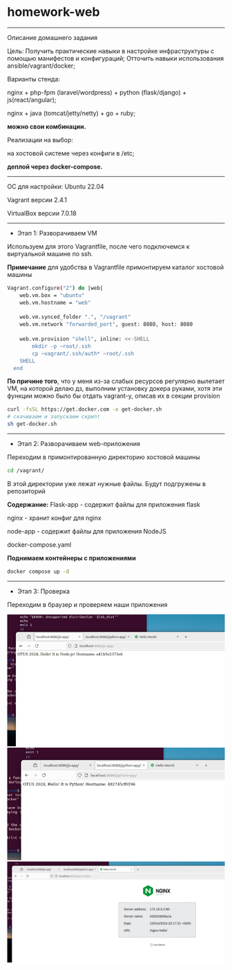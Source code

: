 # homework-web

---
Описание домашнего задания

Цель: Получить практические навыки в настройке инфраструктуры с помощью манифестов и конфигураций; Отточить навыки использования ansible/vagrant/docker;

Варианты стенда:

nginx + php-fpm (laravel/wordpress) + python (flask/django) + js(react/angular); 

nginx + java (tomcat/jetty/netty) + go + ruby; 

**можно свои комбинации.**

Реализации на выбор: 

на хостовой системе через конфиги в /etc; 

**деплой через docker-compose.**


---
ОС для настройки: Ubuntu 22.04

Vagrant версии 2.4.1

VirtualBox версии 7.0.18


---
- Этап 1: Разворачиваем VM


Используем для этого Vagrantfile, после чего подключемся к виртуальной машине по ssh. 

**Примечание** для удобства в Vagrantfile примонтируем каталог хостовой машины

```bash
Vagrant.configure("2") do |web|
    web.vm.box = "ubuntu"
    web.vm.hostname = "web"

    web.vm.synced_folder ".", "/vagrant"
    web.vm.network "forwarded_port", guest: 8080, host: 8080

    web.vm.provision "shell", inline: <<-SHELL
        mkdir -p ~root/.ssh
        cp ~vagrant/.ssh/auth* ~root/.ssh
    SHELL
  end
```

**По причине того**, что у меня из-за слабых ресурсов регулярно вылетает VM, на которой делаю дз, выполним установку докера руками, хотя эти функции можно было бы отдать vagrant-у, описав их в секции provision

```bash
curl -fsSL https://get.docker.com -o get-docker.sh
# скачиваем и запускаем скрипт
sh get-docker.sh
```

---
- Этап 2: Разворачиваем web-приложения


Переходим в примонтированную директорию хостовой машины


```bash
cd /vagrant/
```

В этой директории уже лежат нужные файлы. Будут подгружены в репозиторий 

**Содержание:**
Flask-app - содержит файлы для приложения flask

nginx - хранит конфиг для nginx

node-app - содержит файлы для приложения NodeJS

docker-compose.yaml


**Поднимаем контейнеры с приложениями**

```bash
docker compose up -d 
```

---
- Этап 3: Проверка

Переходим в браузер и проверяем наши приложения 


![images2](./images/web_1.png)
![images2](./images/web_2.png)
![images2](./images/web_3.png)


